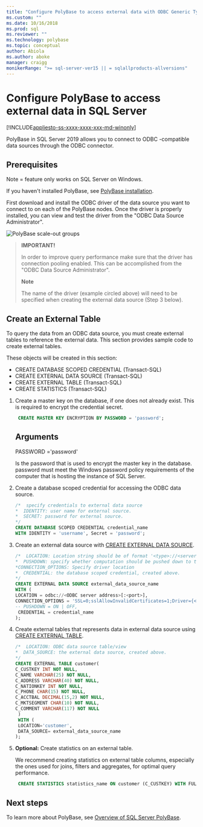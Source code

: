 ```yaml
---
title: "Configure PolyBase to access external data with ODBC Generic Types | Microsoft Docs"
ms.custom: ""
ms.date: 10/16/2018
ms.prod: sql
ms.reviewer: ""
ms.technology: polybase
ms.topic: conceptual
author: Abiola
ms.author: aboke
manager: craigg
monikerRange: ">= sql-server-ver15 || = sqlallproducts-allversions"
---
```

# Configure PolyBase to access external data in SQL Server

[!INCLUDE[appliesto-ss-xxxx-xxxx-xxx-md-winonly](../../includes/appliesto-ss-xxxx-xxxx-xxx-md-winonly.md)]

PolyBase in SQL Server 2019 allows you to connect to ODBC -compatible data sources through the ODBC connector. 

## Prerequisites

Note = feature only works on SQL Server on Windows. 

If you haven't installed PolyBase, see [PolyBase installation](polybase-installation.md).

First download and install the ODBC driver of the data source you want to connect to on each of the PolyBase nodes. Once the driver is properly installed, you can view and test the driver from the "ODBC Data Source Administrator".

![PolyBase scale-out groups](../../relational-databases/polybase/media/polybase-odbc-admin.png) 

> **IMPORTANT!**
> 
> In order to improve query performance make sure that the driver has connection pooling enabled. This can be accomplished from the "ODBC Data Source Administrator".
> 
> **Note**
> 
> The name of the driver (example circled above) will need to be specified when creating the external data source (Step 3 below).

## Create an External Table

To query the data from an ODBC data source, you must create external tables to reference the external data. This section provides sample code to create external tables.

These objects will be created in this section:

- CREATE DATABASE SCOPED CREDENTIAL (Transact-SQL) 
- CREATE EXTERNAL DATA SOURCE (Transact-SQL) 
- CREATE EXTERNAL TABLE (Transact-SQL) 
- CREATE STATISTICS (Transact-SQL)

1. Create a master key on the database, if one does not already exist. This is required to encrypt the credential secret.

     ```sql
      CREATE MASTER KEY ENCRYPTION BY PASSWORD = 'password';  
     ```
    ## Arguments
    PASSWORD ='password'

    Is the password that is used to encrypt the master key in the database. password must meet the Windows password policy requirements of the computer that is hosting the instance of SQL Server.

1. Create a database scoped credential for accessing the ODBC data source.

     ```sql
     /*  specify credentials to external data source
     *  IDENTITY: user name for external source.  
     *  SECRET: password for external source.
     */
     CREATE DATABASE SCOPED CREDENTIAL credential_name
     WITH IDENTITY = 'username', Secret = 'password';
     ```

1. Create an external data source with [CREATE EXTERNAL DATA SOURCE](../../t-sql/statements/create-external-data-source-transact-sql.md).

     ```sql
    /*  LOCATION: Location string should be of format '<type>://<server>[:<port>]'.
    *  PUSHDOWN: specify whether computation should be pushed down to the source. ON by default.
    *CONNECTION_OPTIONS: Specify driver location
    *  CREDENTIAL: the database scoped credential, created above.
    */  
    CREATE EXTERNAL DATA SOURCE external_data_source_name
    WITH ( 
    LOCATION = odbc://<ODBC server address>[:<port>],
    CONNECTION_OPTIONS = 'SSL=0;sslAllowInvalidCertificates=1;Driver={<Name of Installed Driver>};HOST=%s;AUTHMECH=0',
    -- PUSHDOWN = ON | OFF,
      CREDENTIAL = credential_name
    );

     ```


1.  Create external tables that represents data in external data source using  [CREATE EXTERNAL TABLE](../../t-sql/statements/create-external-table-transact-sql.md).
 
     ```sql
     /*  LOCATION: ODBC data source table/view
     *  DATA_SOURCE: the external data source, created above.
     */
     CREATE EXTERNAL TABLE customer(
     C_CUSTKEY INT NOT NULL,
     C_NAME VARCHAR(25) NOT NULL,
     C_ADDRESS VARCHAR(40) NOT NULL,
     C_NATIONKEY INT NOT NULL,
     C_PHONE CHAR(15) NOT NULL,
     C_ACCTBAL DECIMAL(15,2) NOT NULL,
     C_MKTSEGMENT CHAR(10) NOT NULL,
     C_COMMENT VARCHAR(117) NOT NULL
      )
      WITH (
      LOCATION='customer',
      DATA_SOURCE= external_data_source_name
     );
      ```

1. **Optional:** Create statistics on an external table.

    We recommend creating statistics on external table columns, especially the ones used for joins, filters and aggregates, for optimal query performance.

     ```sql
      CREATE STATISTICS statistics_name ON customer (C_CUSTKEY) WITH FULLSCAN; 
     ```

## Next steps

To learn more about PolyBase, see [Overview of SQL Server PolyBase](polybase-guide.md).
